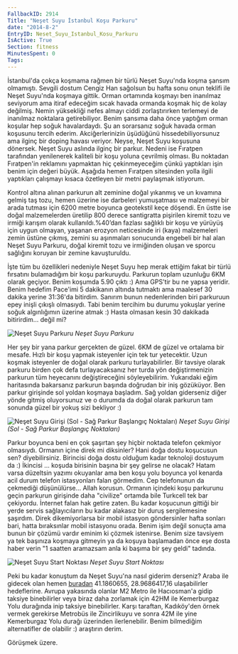 ```yaml
---
FallbackID: 2914
Title: "Neşet Suyu İstanbul Koşu Parkuru"
date: "2014-8-2"
EntryID: Neset_Suyu_Istanbul_Kosu_Parkuru
IsActive: True
Section: fitness
MinutesSpent: 0
Tags: 
---
```

İstanbul'da çokça koşmama rağmen bir türlü Neşet Suyu'nda koşma şansım
olmamıştı. Sevgili dostum Cengiz Han sağolsun bu hafta sonu onun teklifi
ile Neşet Suyu'nda koşmaya gittik. Orman ortamında koşmayı ben inanılmaz
seviyorum ama itiraf edeceğim sıcak havada ormanda koşmak hiç de kolay
değilmiş. Nemin yüksekliği nefes almayı ciddi zorlaştırırken terlemeyi
de inanılmaz noktalara getirebiliyor. Benim şansıma daha önce yaptığım
orman koşular hep soğuk havalardaydı. Şu an sorarsanız soğuk havada
orman koşusunu tercih ederim. Akciğerlerinizin üşüdüğünü
hissedebiliyorsunuz ama ilginç bir doping havası veriyor. Neyse, Neşet
Suyu koşusuna dönersek. Neşet Suyu aslında ilginç bir parkur. Nedeni ise
Fıratpen tarafından yenilenerek kaliteli bir koşu yoluna çevrilmiş
olması. Bu noktadan Fıratpen'in reklamını yapmaktan hiç çekinmeyeceğim
çünkü yaptıkları işin benim için değeri büyük. Aşağıda hemen Fıratpen
sitesinden yolla ilgili yaptıkları çalışmayı kısaca özetleyen bir metni
paylaşmak istiyorum.

Kontrol altına alınan parkurun alt zeminine doğal yıkanmış ve un
kıvamına gelmiş taş tozu, hemen üzerine ise darbeleri yumuşatması ve
malzemeyi bir arada tutması için 6200 metre boyunca geotekstil keçe
döşendi. En üstte ise doğal malzemelerden üretilip 800 derece
santigratta pişirilen kiremit tozu ve irmiği karışım olarak
kullanıldı.%40’dan fazlası sağlıklı bir koşu ve yürüyüş için uygun
olmayan, yaşanan erozyon neticesinde iri (kaya) malzemeleri zemin üstüne
çıkmış, zemini su aşınmaları sonucunda engebeli bir hal alan Neşet Suyu
Parkuru, doğal kiremit tozu ve irmiğinden oluşan ve sporcu sağlığını
koruyan bir zemine kavuşturuldu.

İşte tüm bu özellikleri nedeniyle Neşet Suyu hep merak ettiğim fakat bir
türlü fırsatını bulamadığım bir koşu parkuruydu. Parkurun toplam
uzunluğu 6KM olarak geçiyor. Benim koşumda 5.90 çıktı :) Ama GPS'tir bu
ne yapsa yeridir. Benim hedefim Pace'imi 5 dakikanın altında tutmaktı
ama maalesef 30 dakika yerine 31:36'da bitirdim. Sanırım bunun
nedenlerinden biri parkuruun epey inişli çıkışlı olmasıydı. Tabi benim
tercihim bu durumu yokuşlar yerine soğuk algınlığımın üzerine atmak :)
Hasta olmasan kesin 30 dakikada bitirirdim... değil mi?

![Neşet Suyu
Parkuru](media/Neset_Suyu_Istanbul_Kosu_Parkuru/neset_suyu_1.jpg)
*Neşet Suyu Parkuru*

Her şey bir yana parkur gerçekten de güzel. 6KM de güzel ve ortalama bir
mesafe. Hızlı bir koşu yapmak isteyenler için tek tur yetecektir. Uzun
koşmak isteyenler de doğal olarak parkuru turlayabilirler. Bir tavsiye
olarak parkuru birden çok defa turlayacaksanız her turda yön
değiştirmenizin parkurun tüm heyecanını değiştireceğini söyleyebilirim.
Yukarıdaki eğim haritasında bakarsanız parkurun başında doğrudan bir
iniş gözüküyor. Ben parkur girişinde sol yoldan koşmaya başladım. Sağ
yoldan giderseniz diğer yönde gitmiş oluyorsunuz ve o durumda da doğal
olarak parkurun tam sonunda güzel bir yokuş sizi bekliyor :)

![Neşet Suyu Girişi (Sol - Sağ Parkur Başlangıç
Noktaları)](media/Neset_Suyu_Istanbul_Kosu_Parkuru/neset_suyu_2.jpg)
*Neşet Suyu Girişi (Sol - Sağ Parkur Başlangıç Noktaları)*

Parkur boyunca beni en çok şaşırtan şey hiçbir noktada telefon çekmiyor
olmasıydı. Ormanın içine direk mi diksinler? Hani doğa dostu koşucusun
sen? diyebilirsiniz. Birincisi doğa dostu olduğum kadar teknoloji
dostuyum da :) İkincisi ... koşuda birisinin başına bir şey gelirse ne
olacak? Hatam varsa düzeltsin yazımı okuyanlar ama ben koşu yolu boyunca
yol kenarda acil durum telefon istasyonları falan görmedim. Cep
telefonunun da çekmediği düşünülürse... Allah korusun. Ormanın içindeki
koşu parkurunu geçin parkurun girişinde daha "civilize" ortamda bile
Turkcell tek bar çekiyordu. İnternet falan hak getire zaten. Bu kadar
koşucunun gittiği bir yerde servis sağlayıcıların bu kadar alakasız bir
duruş sergilemesine şaşırdım. Direk dikemiyorlarsa bir mobil istasyon
göndersinler hafta sonları bari, hatta bıraksınlar mobil istasyonu
orada. Benim işim değil sonuçta ama bunun bir çözümü vardır eminim ki
çözmek istenirse. Benim size tavsiyem ya tek başınıza koşmaya gitmeyin
ya da koşuya başlamadan önce eşe dosta haber verin "1 saatten aramazsam
anla ki başıma bir şey geldi" tadında.

![Neşet Suyu Start
Noktası](media/Neset_Suyu_Istanbul_Kosu_Parkuru/neset_suyu_3.jpg)
*Neşet Suyu Start Noktası*

Peki bu kadar konuştum da Neşet Suyu'na nasıl giderim derseniz? Araba
ile gidecek olan hemen [buradan](https://goo.gl/maps/lLl9J) 41.1860655,
28.9686417,16 ulaşabilirler hedeflerine. Avrupa yakasında olanlar M2
Metro ile Hacıosman'a gidip taksiye binebilirler veya biraz daha
zorlamak için 42HM ile Kemerburgaz Yolu durağında inip taksiye
binebilirler. Karşı taraftan, Kadıköy'den örnek vermek gerekirse
Metrobüs ile Zincirlikuyu ve sonra 42M ile yine Kemerburgaz Yolu durağı
üzerinden ilerlenebilir. Benim bilmediğim alternatifler de olabilir :)
araştırın derim.

Görüşmek üzere.


